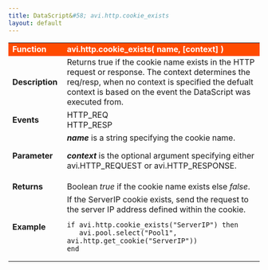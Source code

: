 ```yaml
---
title: DataScript&#58; avi.http.cookie_exists
layout: default
---
```

<table class="table table-hover"> 
 <tbody> 
  <tr bgcolor="ff4b00"> 
   <td width="100"> <font size="3" color="white"><strong>Function</strong></font> </td> 
   <td width="600"><font color="white"><b>avi.http.cookie_exists( name, [context] )</b></font></td> 
  </tr> 
  <tr> 
   <td width="100"> <font size="3"><strong>Description</strong></font> </td> 
   <td width="600">Returns true if the cookie name exists in the HTTP request or response. The context determines the req/resp, when no context is specified the defualt context is based on the event the DataScript was executed from.</td> 
  </tr> 
  <tr> 
   <td width="100"> <font size="3"><strong>Events</strong></font> </td> 
   <td width="600">HTTP_REQ<br> HTTP_RESP</td> 
  </tr> 
  <tr> 
   <td width="100"> <font size="3"><strong>Parameter</strong></font> </td> 
   <td width="600"><strong><em>name</em> </strong>is a string specifying the cookie name.<p></p> <p><strong><em>context</em> </strong>is the optional argument specifying either avi.HTTP_REQUEST or avi.HTTP_RESPONSE.</p></td> 
  </tr> 
  <tr> 
   <td width="100"> <font size="3"><strong>Returns</strong></font> </td> 
   <td width="600">Boolean <em>true</em> if the cookie name exists else <em>false</em>.</td> 
  </tr> 
  <tr> 
   <td width="100"> <font size="3"><strong>Example</strong></font> </td> 
   <td width="600">If the ServerIP cookie exists, send the request to the server IP address defined within the cookie.<br> 
    <!-- Crayon Syntax Highlighter v2.7.1 --> <pre><code class="language-lua">if avi.http.cookie_exists("ServerIP") then
   avi.pool.select("Pool1", avi.http.get_cookie("ServerIP"))
end</code></pre> 
    <!-- [Format Time: 0.0021 seconds] --> </td> 
  </tr> 
 </tbody> 
</table>